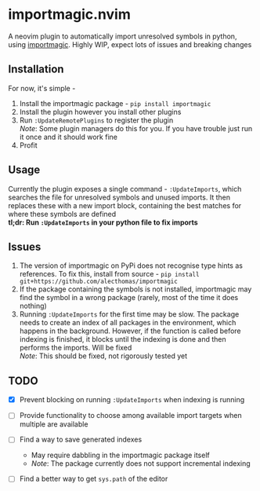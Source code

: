# importmagic.nvim
A neovim plugin to automatically import unresolved symbols in python, using [importmagic](https://github.com/alecthomas/importmagic). Highly WIP, expect lots of issues and breaking changes

## Installation
For now, it's simple -
1. Install the importmagic package - `pip install importmagic`
1. Install the plugin however you install other plugins
2. Run `:UpdateRemotePlugins` to register the plugin  
_Note_: Some plugin managers do this for you. If you have trouble just run it once and it should work fine
3. Profit

## Usage
Currently the plugin exposes a single command - `:UpdateImports`, which searches the file for unresolved symbols and unused imports. It then replaces these with a new import block, containing the best matches for where these symbols are defined  
**tl;dr: Run `:UpdateImports` in your python file to fix imports**

## Issues
1. The version of importmagic on PyPi does not recognise type hints as references. To fix this, install from source - `pip install git+https://github.com/alecthomas/importmagic`
2. If the package containing the symbols is not installed, importmagic may find the symbol in a wrong package (rarely, most of the time it does nothing)
3. Running `:UpdateImports` for the first time may be slow. The package needs to create an index of all packages in the environment, which happens in the background. However, if the function is called before indexing is finished, it blocks until the indexing is done and then performs the imports. Will be fixed  
_Note_: This should be fixed, not rigorously tested yet


## TODO
- [x] Prevent blocking on running `:UpdateImports` when indexing is running
- [ ] Provide functionality to choose among available import targets when multiple are available
- [ ] Find a way to save generated indexes
	* May require dabbling in the importmagic package itself
	*	_Note_: The package currently does not support incremental indexing
- [ ]	Find a better way to get `sys.path` of the editor

